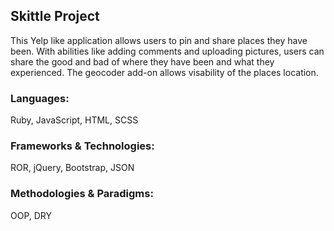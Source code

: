 ## Skittle Project

This Yelp like application allows users to pin and share places they have been. With abilities like adding comments and uploading pictures, users can share the good and bad of where they have been and what they experienced. The geocoder add-on allows visability of the places location.

### Languages: 

Ruby, JavaScript, HTML, SCSS

### Frameworks & Technologies: 

ROR, jQuery, Bootstrap, JSON

### Methodologies & Paradigms: 

OOP, DRY
